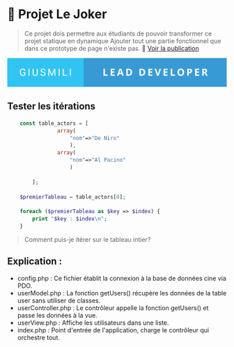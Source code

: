 # 🤡 Projet Le Joker
> Ce projet dois permettre aux étudiants de pouvoir transformer ce projet statique en dynamique
> Ajouter tout une partie fonctionnel que dans ce prototype de page n'existe pas.
> 🚀 [Voir la publication](https://giusmili.github.io/Le-joker/)
> 
![auteur](./asset/giusmili-lead-developer.svg)

## Tester les itérations

```php
    const table_actors = [
                array(
                    "nom"=>"De Niro"
                    ),
                array(
                    "nom"=>"Al Pacino"
                    )
                    
        ];
        
    $premierTableau = table_actors[0];

    foreach ($premierTableau as $key => $index) {
        print "$key : $index\n";
    }
```
> Comment puis-je itérer sur le tableau intier?

## Explication :
* config.php : Ce fichier établit la connexion à la base de données cine via PDO.
* userModel.php : La fonction getUsers() récupère les données de la table user sans utiliser de classes.
* userController.php : Le contrôleur appelle la fonction getUsers() et passe les données à la vue.
* userView.php : Affiche les utilisateurs dans une liste.
* index.php : Point d'entrée de l'application, charge le contrôleur qui orchestre tout.
